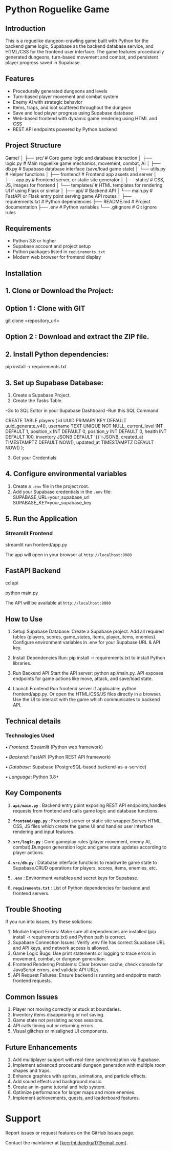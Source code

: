 # Python Roguelike Game

## Introduction
This is a roguelike dungeon-crawling game built with Python for the backend game logic, Supabase as the backend database service, and HTML/CSS for the frontend user interface. The game features procedurally generated dungeons, turn-based movement and combat, and persistent player progress saved in Supabase.

## Features
- Procedurally generated dungeons and levels
- Turn-based player movement and combat system
- Enemy AI with strategic behavior
- Items, traps, and loot scattered throughout the dungeon
- Save and load player progress using Supabase database
- Web-based frontend with dynamic game rendering using HTML and CSS
- REST API endpoints powered by Python backend

## Project Structure
Game/
│
├── src/                    # Core game logic and database interaction
│   ├── logic.py            # Main roguelike game mechanics, movement, combat, AI
│   ├── db.py               # Supabase database interface (save/load game state)
│   └── utils.py            # Helper functions
│
├── frontend/               # Frontend app assets and server
│   ├── app.py              # Frontend server, or static site generator
│   ├── static/             # CSS, JS, images for frontend
│   └── templates/          # HTML templates for rendering UI if using Flask or similar
│
├── api/                    # Backend API
│   └── main.py             # FastAPI or Flask entry point serving game API routes
│
├── requirements.txt        # Python dependencies
├── README.md               # Project documentation
├── .env                    # Python variables
└── .gitignore              # Git ignore rules

## Requirements
- Python 3.8 or higher
- Supabase account and project setup
- Python packages listed in `requirements.txt`
- Modern web browser for frontend display


## Installation
## 1. Clone or Download the Project:

## Option 1 : Clone with GIT
git clone <repository_url>

## Option 2 : Download and extract the ZIP file.

## 2. Install Python dependencies:
pip install -r requirements.txt

## 3. Set up Supabase Database:
1. Create a Supabase Project.
2. Create the Tasks Table.

-Go to SQL Editor in your Supabase Dashboard
-Run this SQL Command

CREATE TABLE players (
  id UUID PRIMARY KEY DEFAULT uuid_generate_v4(),
  username TEXT UNIQUE NOT NULL,
  current_level INT DEFAULT 1,
  position_x INT DEFAULT 0,
  position_y INT DEFAULT 0,
  health INT DEFAULT 100,
  inventory JSONB DEFAULT '{}'::JSONB,
  created_at TIMESTAMPTZ DEFAULT NOW(),
  updated_at TIMESTAMPTZ DEFAULT NOW()
);

3. Get your Credentials

## 4. Configure environmental variables
1. Create a `.env` file in the project root.
2. Add your Supabase credentials in the `.env` file:
SUPABASE_URL=your_supabase_url
SUPABASE_KEY=your_supabase_key

## 5. Run the Application
### Streamlit Frontend

streamlit run frontend/app.py

The app will open in your browser at ⁠`http://localhost:8080` ⁠

## FastAPI Backend

cd api

python main.py

The API will be available at⁠ `http://localhost:8080` ⁠

## How to Use
1. Setup Supabase Database:
Create a Supabase project.
Add all required tables (players, scores, game_states, items, player_items, enemies).
Configure environment variables in .env for your Supabase URL & API key.

2. Install Dependencies
Run: pip install -r requirements.txt to install Python libraries.

3. Run Backend API
Start the API server: python api/main.py.
API exposes endpoints for game actions like move, attack, and save/load state.

4. Launch Frontend
Run frontend server if applicable: python frontend/app.py.
Or open the HTML/CSS/JS files directly in a browser.
Use the UI to interact with the game which communicates to backend API.

## Technical details

### Technologies Used
•⁠  ⁠*Frontend*: Streamlit (Python web framework)

•⁠  ⁠*Backend*: FastAPI (Python REST API framework)

•⁠  ⁠*Database*: Supabase (PostgreSQL-based backend-as-a-service)

•⁠  ⁠*Language*: Python 3.8+

## Key Components
1. **`api/main.py`** : Backend entry point exposing REST API endpoints,handles requests from frontend and calls game logic and database functions.

2. **`frontend/app.py`** : Frontend server or static site wrapper.Serves HTML, CSS, JS files which create the game UI and handles user interface rendering and input features.

3. **`src/logic.py`** : Core gameplay rules (player movement, enemy AI, combat).Dungeon generation logic and game state updates according to player actions.

4. **`src/db.py`** : Database interface functions to read/write game state to Supabase.CRUD operations for players, scores, items, enemies, etc.

5. **`.env`** : Environment variables and secret keys for Supabase.

6. **`requirements.txt`** : List of Python dependencies for backend and frontend servers.

## Trouble Shooting
If you run into issues, try these solutions:
1. Module Import Errors: Make sure all dependencies are installed (pip install -r requirements.txt) and Python path is correct.
2. Supabase Connection Issues: Verify .env file has correct Supabase URL and API keys, and network access is allowed.
3. Game Logic Bugs: Use print statements or logging to trace errors in movement, combat, or dungeon generation.
4. Frontend Rendering Problems: Clear browser cache, check console for JavaScript errors, and validate API URLs.
5. API Request Failures: Ensure backend is running and endpoints match frontend requests.

## Common Issues
1. Player not moving correctly or stuck at boundaries.
2. Inventory items disappearing or not saving.
3. Game state not persisting across sessions.
4. API calls timing out or returning errors.
5. Visual glitches or misaligned UI components.

## Future Enhancements
1. Add multiplayer support with real-time synchronization via Supabase.
2. Implement advanced procedural dungeon generation with multiple room shapes and traps.
3. Enhance graphics with sprites, animations, and particle effects.
4. Add sound effects and background music.
5. Create an in-game tutorial and help system.
6. Optimize performance for larger maps and more enemies.
7. Implement achievements, quests, and leaderboard features.

# Support

Report issues or request features on the GitHub Issues page.

Contact the maintainer at [keerthi.dandiga17@gmail.com].

